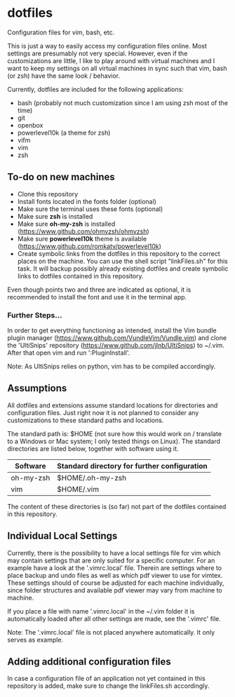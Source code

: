 # dotfiles
Configuration files for vim, bash, etc.

This is just a way to easily access my configuration files online. Most settings
are presumably not very special. However, even if the customizations are little,
I like to play around with virtual machines and I want to keep my settings on
all virtual machines in sync such that vim, bash (or zsh) have the same look /
behavior.

Currently, dotfiles are included for the following applications:

* bash (probably not much customization since I am using zsh most of the time)
* git
* openbox
* powerlevel10k (a theme for zsh)
* vifm
* vim
* zsh


## To-do on new machines

* Clone this repository
* Install fonts located in the fonts folder (optional)
* Make sure the terminal uses these fonts (optional)
* Make sure **zsh** is installed
* Make sure **oh-my-zsh** is installed (<https://www.github.com/ohmyzsh/ohmyzsh>)
* Make sure **powerlevel10k** theme is available (<https://www.github.com/romkatv/powerlevel10k>)
* Create symbolic links from the dotfiles in this repository to the correct
  places on the machine. You can use the shell script "linkFiles.sh" for this
  task. It will backup possibly already existing dotfiles and create symbolic
  links to dotfiles contained in this repository.

Even though points two and three are indicated as optional, it is recommended to
install the font and use it in the terminal app.

### Further Steps...

In order to get everything functioning as intended, install the Vim bundle
plugin manager (<https://www.github.com/VundleVim/Vundle.vim>) and clone
the 'UltiSnips' repository (<https://www.github.com/jlnb/UltiSnips>) to
~/.vim. After that open vim and run ':PluginInstall'.

Note: As UltiSnips relies on python, vim has to be compiled accordingly.

## Assumptions

All dotfiles and extensions assume standard locations for directories and
configuration files. Just right now it is not planned to consider any
customizations to these standard paths and locations. 

The standard path is: $HOME (not sure how this would work on / translate to a
Windows or Mac system; I only tested things on Linux). The standard directories
are listed below, together with software using it.

| Software		| Standard directory for further configuration 	|
|-----------------------|-----------------------------------------------|
| oh-my-zsh 		| $HOME/.oh-my-zsh 				|
| vim 			| $HOME/.vim 					|

The content of these directories is (so far) not part of the dotfiles contained
in this repository.

## Individual Local Settings

Currently, there is the possibility to have a local settings file for vim which
may contain settings that are only suited for a specific computer. For an example
have a look at the '.vimrc.local' file. Therein are settings where to place
backup and undo files as well as which pdf viewer to use for vimtex. These
settings should of course be adjusted for each machine individually, since
folder structures and available pdf viewer may vary from machine to machine.

If you place a file with name '.vimrc.local' in the ~/.vim folder it is
automatically loaded after all other settings are made, see the '.vimrc' file.

Note: The '.vimrc.local' file is not placed anywhere automatically. It only
serves as example.

## Adding additional configuration files

In case a configuration file of an application not yet contained in this
repository is added, make sure to change the linkFiles.sh accordingly.
